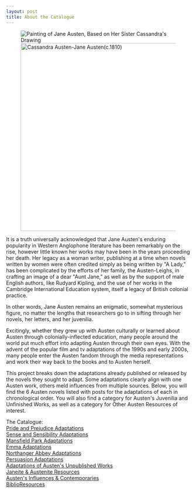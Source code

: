 ```yaml
---
layout: post
title: About the Catalogue
---
```

<figure>
  <img alt="Painting of Jane Austen, Based on Her Sister Cassandra's Drawing" src="ttps://upload.wikimedia.org/wikipedia/commons/f/f6/Old_violin.jpg" />
  <figcaption>
   <a title="Cassandra Austen (1773–1845), Public domain, via Wikimedia Commons" href="https://commons.wikimedia.org/wiki/File:Cassandra_Austen-Jane_Austen(c.1810).jpg"><img width="512" alt="Cassandra Austen-Jane Austen(c.1810)" src="https://upload.wikimedia.org/wikipedia/commons/thumb/1/18/Cassandra_Austen-Jane_Austen%28c.1810%29.jpg/512px-Cassandra_Austen-Jane_Austen%28c.1810%29.jpg"></a>
  </figcaption>
</figure>

It is a truth universally acknowledged that Jane Austen's enduring popularity in Western Anglophone literature has been remarkably on the rise, however little known her works may have been in the years proceeding her death. Her legacy as a woman writer, publishing at a time when novels written by women were often credited simply as being written by "A Lady," has been complicated by the efforts of her family, the Austen-Leighs, in crafting an image of a dear "Aunt Jane," as well as by the support of male English authors, like Rudyard Kipling, and the use of her works in the Cambridge International Education system, itself a legacy of British colonial practice. 

In other words, Jane Austen remains an enigmatic, somewhat mysterious figure, no matter the lengths that researchers go to in sifting through her novels, her letters, and her juvenilia. 

Excitingly, whether they grew up with Austen culturally or learned about Austen through colonially-inflected education, many people around the world put much effort into adapting Austen through their own eyes. With the advent of the popular film and tv adaptations of the 1990s and early 2000s, many people enter the Austen fandom through the media representations and work their way back to the books and to Austen herself. 

This project breaks down the adaptations already published or released by the novels they sought to adapt. Some adaptations clearly align with one Austen work, others meld influences from multiple sources. Below, you will find the 6 Austen novels listed with posts for the adaptations of each in chronological order. You will also find a category for Austen's Juvenilia and Unfinished Works, as well as a category for Other Austen Resources of interest.  

The Catalogue: 
<br>
[Pride and Prejudice Adaptations](https://imangareeboo.github.io/Austen_Adaptations/literature/2023/04/25/1.Pride-and-Prejudice-Adaptations.html) <br> 
[Sense and Sensibility Adaptations](https://imangareeboo.github.io/Austen_Adaptations/literature/2023/04/25/2.Sense-and-Sensibility-Adaptations.html) <br> 
[Mansfield Park Adaptations](https://imangareeboo.github.io/Austen_Adaptations/literature/2023/04/25/3.Mansfield-Park-Adaptations.html) <br> 
[Emma Adaptations](https://imangareeboo.github.io/Austen_Adaptations/literature/2023/04/25/4.Emma-Adaptations.html) <br> 
[Northanger Abbey Adaptations](https://imangareeboo.github.io/Austen_Adaptations/literature/2023/04/25/5.Northanger-Abbey-Adaptations.html) <br> 
[Persuasion Adaptations](https://imangareeboo.github.io/Austen_Adaptations/literature/2023/04/25/6.Persuasion-Adaptations.html) <br> 
[Adaptations of Austen's Unpublished Works](https://imangareeboo.github.io/Austen_Adaptations/literature/2023/04/25/7.Juvenilia-and-Unfinished-Works.html) <br> 
[Janeite & Austenite Resources](https://imangareeboo.github.io/Austen_Adaptations/literature/2023/04/25/8.Austen-Resources.html) <br> 
[Austen's Influences & Contemporaries](https://imangareeboo.github.io/Austen_Adaptations/2023/04/25/austencontemps.html) <br> 
[BiblioResources](https://imangareeboo.github.io/Austen_Adaptations/2023/04/25/biblioresources.html) <br> 
